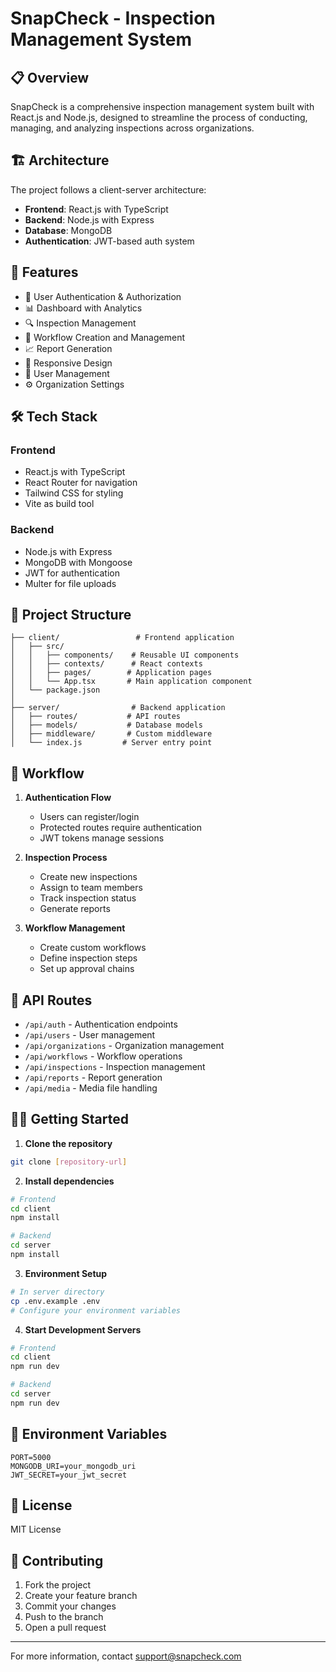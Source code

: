 # SnapCheck - Inspection Management System

## 📋 Overview

SnapCheck is a comprehensive inspection management system built with React.js and Node.js, designed to streamline the process of conducting, managing, and analyzing inspections across organizations.

## 🏗 Architecture

The project follows a client-server architecture:

- **Frontend**: React.js with TypeScript
- **Backend**: Node.js with Express
- **Database**: MongoDB
- **Authentication**: JWT-based auth system

## 🚀 Features

- 🔐 User Authentication & Authorization
- 📊 Dashboard with Analytics
- 🔍 Inspection Management
- 🔄 Workflow Creation and Management
- 📈 Report Generation
- 📱 Responsive Design
- 👥 User Management
- ⚙️ Organization Settings

## 🛠 Tech Stack

### Frontend
- React.js with TypeScript
- React Router for navigation
- Tailwind CSS for styling
- Vite as build tool

### Backend
- Node.js with Express
- MongoDB with Mongoose
- JWT for authentication
- Multer for file uploads

## 📁 Project Structure

```
├── client/                 # Frontend application
│   ├── src/
│   │   ├── components/    # Reusable UI components
│   │   ├── contexts/      # React contexts
│   │   ├── pages/        # Application pages
│   │   └── App.tsx       # Main application component
│   └── package.json
│
├── server/                # Backend application
│   ├── routes/           # API routes
│   ├── models/           # Database models
│   ├── middleware/       # Custom middleware
│   └── index.js         # Server entry point
```

## 🔄 Workflow

1. **Authentication Flow**
   - Users can register/login
   - Protected routes require authentication
   - JWT tokens manage sessions

2. **Inspection Process**
   - Create new inspections
   - Assign to team members
   - Track inspection status
   - Generate reports

3. **Workflow Management**
   - Create custom workflows
   - Define inspection steps
   - Set up approval chains

## 🚦 API Routes

- `/api/auth` - Authentication endpoints
- `/api/users` - User management
- `/api/organizations` - Organization management
- `/api/workflows` - Workflow operations
- `/api/inspections` - Inspection management
- `/api/reports` - Report generation
- `/api/media` - Media file handling

## 🏃‍♂️ Getting Started

1. **Clone the repository**
```bash
git clone [repository-url]
```

2. **Install dependencies**
```bash
# Frontend
cd client
npm install

# Backend
cd server
npm install
```

3. **Environment Setup**
```bash
# In server directory
cp .env.example .env
# Configure your environment variables
```

4. **Start Development Servers**
```bash
# Frontend
cd client
npm run dev

# Backend
cd server
npm run dev
```

## 🔐 Environment Variables

```env
PORT=5000
MONGODB_URI=your_mongodb_uri
JWT_SECRET=your_jwt_secret
```

## 📝 License

MIT License

## 👥 Contributing

1. Fork the project
2. Create your feature branch
3. Commit your changes
4. Push to the branch
5. Open a pull request

---

For more information, contact [support@snapcheck.com](mailto:support@snapcheck.com)
